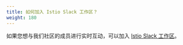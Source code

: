 ```yaml
---
title: 如何加入 Istio Slack 工作区？
weight: 180
---
```


如果您想与我们社区的成员进行实时互动，可以加入 [Istio Slack 工作区](https://slack.istio.io)。
